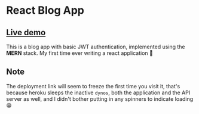 # React Blog App

## [Live demo](https://se19-mern-blog.herokuapp.com/)

This is a blog app with basic JWT authentication, implemented using the **MERN** stack.
My first time ever writing a react application :monkey:

## Note

The deployment link will seem to freeze the first time you visit it, that's because heroku sleeps the inactive `dynos`, both the application and the API server as well, and I didn't bother putting in any spinners to indicate loading :grin:

